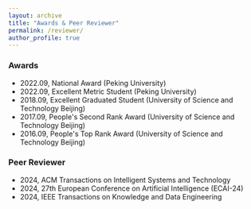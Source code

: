 ```yaml
---
layout: archive
title: "Awards & Peer Reviewer"
permalink: /reviewer/
author_profile: true
---
```


### Awards
- 2022.09, National Award (Peking University)
- 2022.09, Excellent Metric Student (Peking University)
- 2018.09, Excellent Graduated Student (University of Science and Technology Beijing)
- 2017.09, People's Second Rank Award (University of Science and Technology Beijing)
- 2016.09, People's Top Rank Award (University of Science and Technology Beijing)


### Peer Reviewer
- 2024, ACM Transactions on Intelligent Systems and Technology
- 2024, 27th European Conference on Artificial Intelligence (ECAI-24)
- 2024, IEEE Transactions on Knowledge and Data Engineering


